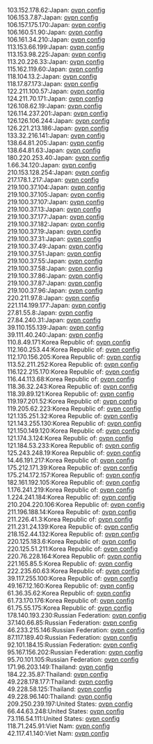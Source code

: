 103.152.178.62:Japan: [ovpn config](vpn/103_152_178_62.ovpn)  
106.153.7.87:Japan: [ovpn config](vpn/106_153_7_87.ovpn)  
106.157.175.170:Japan: [ovpn config](vpn/106_157_175_170.ovpn)  
106.160.51.90:Japan: [ovpn config](vpn/106_160_51_90.ovpn)  
106.161.34.210:Japan: [ovpn config](vpn/106_161_34_210.ovpn)  
113.153.66.199:Japan: [ovpn config](vpn/113_153_66_199.ovpn)  
113.153.98.225:Japan: [ovpn config](vpn/113_153_98_225.ovpn)  
113.20.226.33:Japan: [ovpn config](vpn/113_20_226_33.ovpn)  
115.162.119.60:Japan: [ovpn config](vpn/115_162_119_60.ovpn)  
118.104.13.2:Japan: [ovpn config](vpn/118_104_13_2.ovpn)  
118.17.87.173:Japan: [ovpn config](vpn/118_17_87_173.ovpn)  
122.211.100.57:Japan: [ovpn config](vpn/122_211_100_57.ovpn)  
124.211.70.171:Japan: [ovpn config](vpn/124_211_70_171.ovpn)  
126.108.62.19:Japan: [ovpn config](vpn/126_108_62_19.ovpn)  
126.114.237.201:Japan: [ovpn config](vpn/126_114_237_201.ovpn)  
126.126.106.244:Japan: [ovpn config](vpn/126_126_106_244.ovpn)  
126.221.213.186:Japan: [ovpn config](vpn/126_221_213_186.ovpn)  
133.32.216.141:Japan: [ovpn config](vpn/133_32_216_141.ovpn)  
138.64.81.205:Japan: [ovpn config](vpn/138_64_81_205.ovpn)  
138.64.81.63:Japan: [ovpn config](vpn/138_64_81_63.ovpn)  
180.220.253.40:Japan: [ovpn config](vpn/180_220_253_40.ovpn)  
1.66.34.120:Japan: [ovpn config](vpn/1_66_34_120.ovpn)  
210.153.128.254:Japan: [ovpn config](vpn/210_153_128_254.ovpn)  
217.178.1.217:Japan: [ovpn config](vpn/217_178_1_217.ovpn)  
219.100.37.104:Japan: [ovpn config](vpn/219_100_37_104.ovpn)  
219.100.37.105:Japan: [ovpn config](vpn/219_100_37_105.ovpn)  
219.100.37.107:Japan: [ovpn config](vpn/219_100_37_107.ovpn)  
219.100.37.13:Japan: [ovpn config](vpn/219_100_37_13.ovpn)  
219.100.37.177:Japan: [ovpn config](vpn/219_100_37_177.ovpn)  
219.100.37.182:Japan: [ovpn config](vpn/219_100_37_182.ovpn)  
219.100.37.19:Japan: [ovpn config](vpn/219_100_37_19.ovpn)  
219.100.37.31:Japan: [ovpn config](vpn/219_100_37_31.ovpn)  
219.100.37.49:Japan: [ovpn config](vpn/219_100_37_49.ovpn)  
219.100.37.51:Japan: [ovpn config](vpn/219_100_37_51.ovpn)  
219.100.37.55:Japan: [ovpn config](vpn/219_100_37_55.ovpn)  
219.100.37.58:Japan: [ovpn config](vpn/219_100_37_58.ovpn)  
219.100.37.86:Japan: [ovpn config](vpn/219_100_37_86.ovpn)  
219.100.37.87:Japan: [ovpn config](vpn/219_100_37_87.ovpn)  
219.100.37.96:Japan: [ovpn config](vpn/219_100_37_96.ovpn)  
220.211.97.8:Japan: [ovpn config](vpn/220_211_97_8.ovpn)  
221.114.199.177:Japan: [ovpn config](vpn/221_114_199_177.ovpn)  
27.81.55.8:Japan: [ovpn config](vpn/27_81_55_8.ovpn)  
27.84.240.31:Japan: [ovpn config](vpn/27_84_240_31.ovpn)  
39.110.155.139:Japan: [ovpn config](vpn/39_110_155_139.ovpn)  
39.111.40.240:Japan: [ovpn config](vpn/39_111_40_240.ovpn)  
110.8.49.171:Korea Republic of: [ovpn config](vpn/110_8_49_171.ovpn)  
112.160.253.44:Korea Republic of: [ovpn config](vpn/112_160_253_44.ovpn)  
112.170.156.205:Korea Republic of: [ovpn config](vpn/112_170_156_205.ovpn)  
113.52.211.252:Korea Republic of: [ovpn config](vpn/113_52_211_252.ovpn)  
116.122.215.170:Korea Republic of: [ovpn config](vpn/116_122_215_170.ovpn)  
116.44.113.68:Korea Republic of: [ovpn config](vpn/116_44_113_68.ovpn)  
118.36.32.243:Korea Republic of: [ovpn config](vpn/118_36_32_243.ovpn)  
118.39.89.121:Korea Republic of: [ovpn config](vpn/118_39_89_121.ovpn)  
119.197.201.52:Korea Republic of: [ovpn config](vpn/119_197_201_52.ovpn)  
119.205.62.223:Korea Republic of: [ovpn config](vpn/119_205_62_223.ovpn)  
121.135.251.32:Korea Republic of: [ovpn config](vpn/121_135_251_32.ovpn)  
121.143.255.130:Korea Republic of: [ovpn config](vpn/121_143_255_130.ovpn)  
121.150.149.120:Korea Republic of: [ovpn config](vpn/121_150_149_120.ovpn)  
121.174.3.124:Korea Republic of: [ovpn config](vpn/121_174_3_124.ovpn)  
121.184.53.233:Korea Republic of: [ovpn config](vpn/121_184_53_233.ovpn)  
125.243.248.19:Korea Republic of: [ovpn config](vpn/125_243_248_19.ovpn)  
14.46.191.217:Korea Republic of: [ovpn config](vpn/14_46_191_217.ovpn)  
175.212.171.39:Korea Republic of: [ovpn config](vpn/175_212_171_39.ovpn)  
175.214.172.157:Korea Republic of: [ovpn config](vpn/175_214_172_157.ovpn)  
182.161.192.105:Korea Republic of: [ovpn config](vpn/182_161_192_105.ovpn)  
1.176.241.219:Korea Republic of: [ovpn config](vpn/1_176_241_219.ovpn)  
1.224.241.184:Korea Republic of: [ovpn config](vpn/1_224_241_184.ovpn)  
210.204.220.106:Korea Republic of: [ovpn config](vpn/210_204_220_106.ovpn)  
211.196.188.14:Korea Republic of: [ovpn config](vpn/211_196_188_14.ovpn)  
211.226.41.3:Korea Republic of: [ovpn config](vpn/211_226_41_3.ovpn)  
211.231.24.139:Korea Republic of: [ovpn config](vpn/211_231_24_139.ovpn)  
218.152.44.132:Korea Republic of: [ovpn config](vpn/218_152_44_132.ovpn)  
220.125.183.6:Korea Republic of: [ovpn config](vpn/220_125_183_6.ovpn)  
220.125.51.211:Korea Republic of: [ovpn config](vpn/220_125_51_211.ovpn)  
220.76.228.164:Korea Republic of: [ovpn config](vpn/220_76_228_164.ovpn)  
221.165.85.5:Korea Republic of: [ovpn config](vpn/221_165_85_5.ovpn)  
222.235.60.63:Korea Republic of: [ovpn config](vpn/222_235_60_63.ovpn)  
39.117.255.100:Korea Republic of: [ovpn config](vpn/39_117_255_100.ovpn)  
49.167.12.160:Korea Republic of: [ovpn config](vpn/49_167_12_160.ovpn)  
61.36.35.62:Korea Republic of: [ovpn config](vpn/61_36_35_62.ovpn)  
61.73.170.176:Korea Republic of: [ovpn config](vpn/61_73_170_176.ovpn)  
61.75.55.175:Korea Republic of: [ovpn config](vpn/61_75_55_175.ovpn)  
178.140.193.230:Russian Federation: [ovpn config](vpn/178_140_193_230.ovpn)  
37.140.66.85:Russian Federation: [ovpn config](vpn/37_140_66_85.ovpn)  
46.233.215.146:Russian Federation: [ovpn config](vpn/46_233_215_146.ovpn)  
87.117.189.40:Russian Federation: [ovpn config](vpn/87_117_189_40.ovpn)  
92.101.184.15:Russian Federation: [ovpn config](vpn/92_101_184_15.ovpn)  
95.167.156.202:Russian Federation: [ovpn config](vpn/95_167_156_202.ovpn)  
95.70.101.105:Russian Federation: [ovpn config](vpn/95_70_101_105.ovpn)  
171.96.203.149:Thailand: [ovpn config](vpn/171_96_203_149.ovpn)  
184.22.35.87:Thailand: [ovpn config](vpn/184_22_35_87.ovpn)  
49.228.178.177:Thailand: [ovpn config](vpn/49_228_178_177.ovpn)  
49.228.58.125:Thailand: [ovpn config](vpn/49_228_58_125.ovpn)  
49.228.96.140:Thailand: [ovpn config](vpn/49_228_96_140.ovpn)  
209.250.239.197:United States: [ovpn config](vpn/209_250_239_197.ovpn)  
66.44.63.248:United States: [ovpn config](vpn/66_44_63_248.ovpn)  
73.116.54.111:United States: [ovpn config](vpn/73_116_54_111.ovpn)  
118.71.245.91:Viet Nam: [ovpn config](vpn/118_71_245_91.ovpn)  
42.117.41.140:Viet Nam: [ovpn config](vpn/42_117_41_140.ovpn)  
